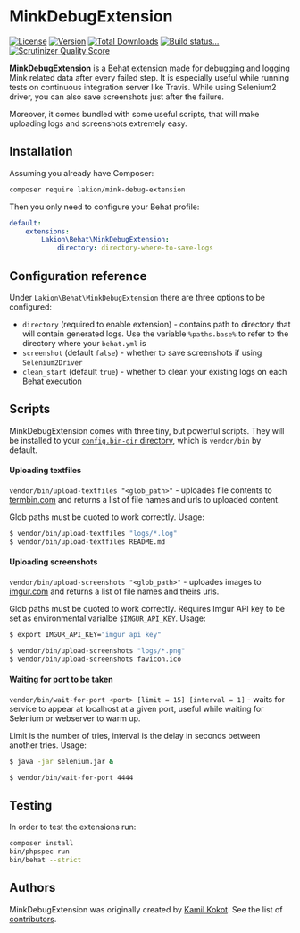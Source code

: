 MinkDebugExtension
==================

[![License](https://img.shields.io/packagist/l/lakion/mink-debug-extension.svg)](https://packagist.org/packages/lakion/mink-debug-extension)
[![Version](https://img.shields.io/packagist/v/lakion/mink-debug-extension.svg)](https://packagist.org/packages/lakion/mink-debug-extension)
[![Total Downloads](https://img.shields.io/packagist/dt/lakion/mink-debug-extension.svg)](https://packagist.org/packages/lakion/mink-debug-extension)
[![Build status...](https://img.shields.io/travis/Lakion/MinkDebugExtension/master.svg)](http://travis-ci.org/Lakion/MinkDebugExtension)
[![Scrutinizer Quality Score](https://img.shields.io/scrutinizer/g/Lakion/MinkDebugExtension.svg)](https://scrutinizer-ci.com/g/Lakion/MinkDebugExtension/)

**MinkDebugExtension** is a Behat extension made for debugging and logging Mink related data after every failed step. 
It is especially useful while running tests on continuous integration server like Travis.
While using Selenium2 driver, you can also save screenshots just after the failure.

Moreover, it comes bundled with some useful scripts, that will make uploading logs and screenshots extremely easy.

Installation
------------

Assuming you already have Composer:

```bash
composer require lakion/mink-debug-extension
```

Then you only need to configure your Behat profile:

```yml
default:
    extensions:
        Lakion\Behat\MinkDebugExtension:
            directory: directory-where-to-save-logs
```

Configuration reference
-----------------------

Under `Lakion\Behat\MinkDebugExtension` there are three options to be configured:

  - `directory` (required to enable extension) - contains path to directory that will contain generated logs. Use the variable `%paths.base%` to refer to the directory where your `behat.yml` is
  - `screenshot` (default `false`) - whether to save screenshots if using `Selenium2Driver`
  - `clean_start` (default `true`) - whether to clean your existing logs on each Behat execution
  
Scripts
-------

MinkDebugExtension comes with three tiny, but powerful scripts. They will be installed to your [`config.bin-dir` directory](https://getcomposer.org/doc/articles/vendor-binaries.md#can-vendor-binaries-be-installed-somewhere-other-than-vendor-bin-),
which is `vendor/bin` by default.

#### Uploading textfiles

`vendor/bin/upload-textfiles "<glob_path>"` - uploades file contents to [termbin.com](http://termbin.com) and returns a list of file names and urls to uploaded content. 

Glob paths must be quoted to work correctly. Usage:
  
```bash
$ vendor/bin/upload-textfiles "logs/*.log"
$ vendor/bin/upload-textfiles README.md
```

#### Uploading screenshots
  
`vendor/bin/upload-screenshots "<glob_path>"` - uploades images to [imgur.com](http://imgur.com) and returns a list of file names and theirs urls. 

Glob paths must be quoted to work correctly. Requires Imgur API key to be set as environmental varialbe `$IMGUR_API_KEY`. Usage:

```bash
$ export IMGUR_API_KEY="imgur api key"

$ vendor/bin/upload-screenshots "logs/*.png"
$ vendor/bin/upload-screenshots favicon.ico
```

#### Waiting for port to be taken

`vendor/bin/wait-for-port <port> [limit = 15] [interval = 1]` - waits for service to appear at localhost at a given port, useful while waiting for Selenium or webserver to warm up.

Limit is the number of tries, interval is the delay in seconds between another tries. Usage:

```bash
$ java -jar selenium.jar &

$ vendor/bin/wait-for-port 4444
```
  
Testing
-------

In order to test the extensions run:

```bash
composer install
bin/phpspec run
bin/behat --strict
```

Authors
-------

MinkDebugExtension was originally created by [Kamil Kokot](http://kamil.kokot.me).
See the list of [contributors](https://github.com/Lakion/MinkDebugExtension/contributors).
